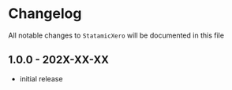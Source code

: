 # Changelog

All notable changes to `StatamicXero` will be documented in this file

## 1.0.0 - 202X-XX-XX

- initial release
